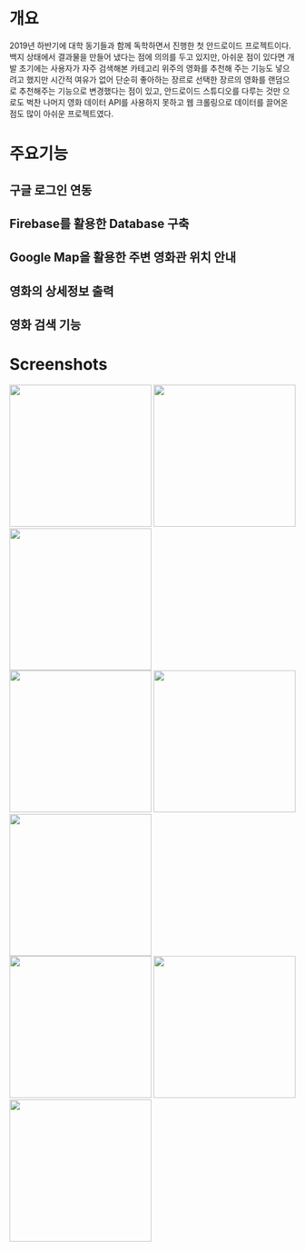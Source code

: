 
# 개요

2019년 하반기에 대학 동기들과 함께 독학하면서 진행한 첫 안드로이드 프로젝트이다. 백지 상태에서 결과물을 만들어 냈다는 점에 의의를 두고 있지만, 아쉬운 점이 있다면 개발 초기에는 사용자가 자주 검색해본 카테고리 위주의 영화를 추천해 주는 기능도 넣으려고 했지만 시간적 여유가 없어 단순히 좋아하는 장르로 선택한 장르의 영화를 랜덤으로 추천해주는 기능으로 변경했다는 점이 있고, 안드로이드 스튜디오를 다루는 것만 으로도 벅찬 나머지 영화 데이터 API를 사용하지 못하고 웹 크롤링으로 데이터를 끌어온 점도 많이 아쉬운 프로젝트였다.

# 주요기능

## 구글 로그인 연동

## Firebase를 활용한 Database 구축

## Google Map을 활용한 주변 영화관 위치 안내

## 영화의 상세정보 출력

## 영화 검색 기능

# Screenshots
<div>
<img width="250" src="https://user-images.githubusercontent.com/69743476/92450589-960e7480-f1f6-11ea-9d98-2dd76525c45a.jpg">
<img width="250" src="https://user-images.githubusercontent.com/69743476/92450741-c1915f00-f1f6-11ea-9bb5-d1a006533c65.jpg">
<img width="250" src="https://user-images.githubusercontent.com/69743476/92450647-a7f01780-f1f6-11ea-8890-fedced95018e.jpg">
</div>
<div>
<img width="250" src="https://user-images.githubusercontent.com/69743476/92450633-a58dbd80-f1f6-11ea-944d-8cf06e2f6a19.jpg">
<img width="250" src="https://user-images.githubusercontent.com/69743476/92450655-a9b9db00-f1f6-11ea-805c-25562d4e8d75.jpg">
<img width="250" src="https://user-images.githubusercontent.com/69743476/92450658-aaeb0800-f1f6-11ea-9528-92f6ec5d06e0.jpg">
</div>
<div>
<img width="250" src="https://user-images.githubusercontent.com/69743476/92450660-ab839e80-f1f6-11ea-97f5-15cd6ad7aa09.jpg">  
<img width="250" src="https://user-images.githubusercontent.com/69743476/92450663-ab839e80-f1f6-11ea-8a65-29806f7104bb.jpg">  
<img width="250" src="https://user-images.githubusercontent.com/69743476/92450719-bb02e780-f1f6-11ea-856f-8cdb7ad761ef.jpg">
</div>
